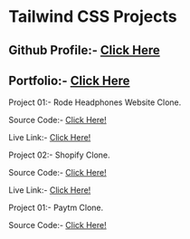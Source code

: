 # Tailwind CSS Projects

## Github Profile:- [Click Here](https://github.com/amarjeetk123)
## Portfolio:- [Click Here](https://amarjeet-portfolio.netlify.app/)

Project 01:- Rode Headphones Website Clone.

Source Code:- [Click Here!](https://github.com/amarjeetk123/Rode.com-Clone-project-03-Tailwind-CSS)

Live Link:-   [Click Here!](https://rode-headphones-home-page-clone.netlify.app/)

Project 02:- Shopify Clone.

Source Code:- [Click Here!](https://github.com/amarjeetk123/Shopify-Home-Page-Clone)

Live Link:-   [Click Here!](https://shopify-home-page-clone.netlify.app/)


Project 01:- Paytm Clone.

Source Code:- [Click Here!](https://github.com/amarjeetk123/Paytm-Clone-Tailwind-project-01)

